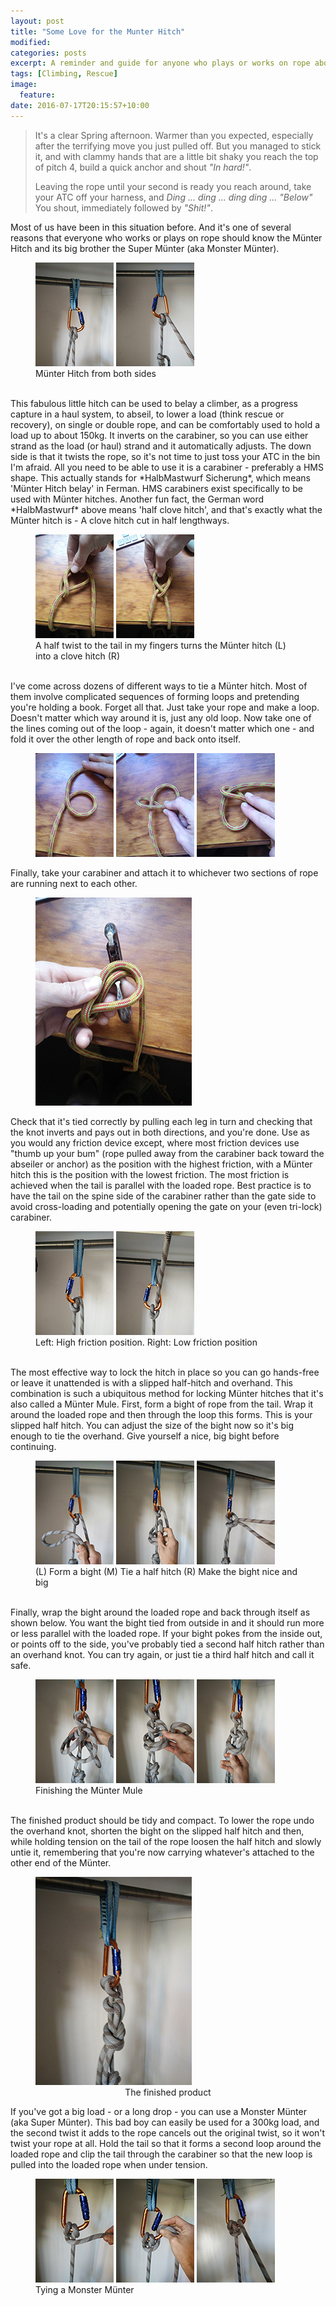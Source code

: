 ```yaml
---
layout: post
title: "Some Love for the Munter Hitch"
modified:
categories: posts
excerpt: A reminder and guide for anyone who plays or works on rope about the fabulous Münter Hitch
tags: [Climbing, Rescue]
image:
  feature:
date: 2016-07-17T20:15:57+10:00
---
```

>
> It's a clear Spring afternoon. Warmer than you expected, especially after the terrifying move you just pulled off. But you managed to stick it, and with clammy hands that are a little bit shaky you reach the top of pitch 4, build a quick anchor and shout *"In hard!"*.
>
> Leaving the rope until your second is ready you reach around, take your ATC off your harness, and
> *Ding ... ding ... ding ding ...*
> *"Below"* You shout, immediately followed by *"Shit!"*.
>

 Most of us have been in this situation before. And it's one of several reasons that everyone who works or plays on rope should know the Münter Hitch and its big brother the Super Münter (aka Monster Münter).

<figure class="half">
	<a href="/images/2016-munter/munter-1.jpg"><img src="/images/2016-munter/munter-1-thumb.jpg" /></a>
	<a href="/images/2016-munter/munter-2.jpg"><img src="/images/2016-munter/munter-2-thumb.jpg" /></a>
	<figcaption>Münter Hitch from both sides</figcaption>
</figure>

<br />
This fabulous little hitch can be used to belay a climber, as a progress capture in a haul system, to abseil, to lower a load (think rescue or recovery), on single or double rope, and can be comfortably used to hold a load up to about 150kg. It inverts on the carabiner, so you can use either strand as the load (or haul) strand and it automatically adjusts. The down side is that it twists the rope, so it's not time to just toss your ATC in the bin I'm afraid.
All you need to be able to use it is a carabiner - preferably a HMS shape. This actually stands for *HalbMastwurf Sicherung*, which means 'Münter Hitch belay' in Ferman. HMS carabiners exist specifically to be used with Münter hitches. Another fun fact, the German word *HalbMastwurf* above means 'half clove hitch', and that's exactly what the Münter hitch is - A clove hitch cut in half lengthways.

<figure class="half">
	<a href="/images/2016-munter/munter-3.jpg"><img src="/images/2016-munter/munter-3-thumb.jpg" /></a>
	<a href="/images/2016-munter/munter-4.jpg"><img src="/images/2016-munter/munter-4-thumb.jpg" /></a>
	<figcaption>A half twist to the tail in my fingers turns the Münter hitch (L) into a clove hitch (R)</figcaption>
</figure>

<br />
I've come across dozens of different ways to tie a Münter hitch. Most of them involve complicated sequences of forming loops and pretending you're holding a book. Forget all that. Just take your rope and make a loop. Doesn't matter which way around it is, just any old loop.
Now take one of the lines coming out of the loop - again, it doesn't matter which one - and fold it over the other length of rope and back onto itself.
<figure class="third">
	<a href="/images/2016-munter/munter-5.jpg"><img src="/images/2016-munter/munter-5-thumb.jpg" /></a>
	<a href="/images/2016-munter/munter-6.jpg"><img src="/images/2016-munter/munter-6-thumb.jpg" /></a>
	<a href="/images/2016-munter/munter-7.jpg"><img src="/images/2016-munter/munter-7-thumb.jpg" /></a>
</figure>

Finally, take your carabiner and attach it to whichever two sections of rope are running next to each other.
<figure>
	<a href="/images/2016-munter/munter-8.jpg"><img class="centered-image" src="/images/2016-munter/munter-8-thumb.jpg" /></a>
</figure>
Check that it's tied correctly by pulling each leg in turn and checking that the knot inverts and pays out in both directions, and you're done. Use as you would any friction device except, where most friction devices use "thumb up your bum" (rope pulled away from the carabiner back toward the abseiler or anchor) as the position with the highest friction, with a Münter hitch this is the position with the lowest friction. The most friction is achieved when the tail is parallel with the loaded rope.
Best practice is to have the tail on the spine side of the carabiner rather than the gate side to avoid cross-loading and potentially opening the gate on your (even tri-lock) carabiner.

<figure class="half">
	<a href="/images/2016-munter/munter-9.jpg"><img src="/images/2016-munter/munter-9-thumb.jpg" /></a>
	<a href="/images/2016-munter/munter-10.jpg"><img src="/images/2016-munter/munter-10-thumb.jpg" /></a>
	<figcaption>Left: High friction position. Right: Low friction position</figcaption>
</figure>

<br />
The most effective way to lock the hitch in place so you can go hands-free or leave it unattended is with a slipped half-hitch and overhand. This combination is such a ubiquitous method for locking Münter hitches that it's also called a Münter Mule.
First, form a bight of rope from the tail. Wrap it around the loaded rope and then through the loop this forms. This is your slipped half hitch. You can adjust the size of the bight now so it's big enough to tie the overhand. Give yourself a nice, big bight before continuing.

<figure class="third">
	<a href="/images/2016-munter/munter-11.jpg"><img src="/images/2016-munter/munter-11-thumb.jpg" /></a>
	<a href="/images/2016-munter/munter-12.jpg"><img src="/images/2016-munter/munter-12-thumb.jpg" /></a>
	<a href="/images/2016-munter/munter-13.jpg"><img src="/images/2016-munter/munter-13-thumb.jpg" /></a>
	<figcaption>(L) Form a bight (M) Tie a half hitch (R) Make the bight nice and big</figcaption>
</figure>

<br />
Finally, wrap the bight around the loaded rope and back through itself as shown below. You want the bight tied from outside in and it should run more or less parallel with the loaded rope. If your bight pokes from the inside out, or points off to the side, you've probably tied a second half hitch rather than an overhand knot. You can try again, or just tie a third half hitch and call it safe.

<figure class="third">
	<a href="/images/2016-munter/munter-14.jpg"><img src="/images/2016-munter/munter-14-thumb.jpg" /></a>
	<a href="/images/2016-munter/munter-15.jpg"><img src="/images/2016-munter/munter-15-thumb.jpg" /></a>
	<a href="/images/2016-munter/munter-16.jpg"><img src="/images/2016-munter/munter-16-thumb.jpg" /></a>
	<figcaption>Finishing the Münter Mule</figcaption>
</figure>

<br />
The finished product should be tidy and compact. To lower the rope undo the overhand knot, shorten the bight on the slipped half hitch and then, while holding tension on the tail of the rope loosen the half hitch and slowly untie it, remembering that you're now carrying whatever's attached to the other end of the Münter.
<figure>
	<a href="/images/2016-munter/munter-17.jpg"><img class="centered-image" src="/images/2016-munter/munter-17-thumb.jpg" /></a>
	<figcaption style="text-align:center">The finished product</figcaption>
</figure>

If you've got a big load - or a long drop - you can use a Monster Münter (aka Super Münter). This bad boy can easily be used for a 300kg load, and the second twist it adds to the rope cancels out the original twist, so it won't twist your rope at all.
Hold the tail so that it forms a second loop around the loaded rope and clip the tail through the carabiner so that the new loop is pulled into the loaded rope when under tension.

<figure class="third">
	<a href="/images/2016-munter/munter-18.jpg"><img src="/images/2016-munter/munter-18-thumb.jpg" /></a>
	<a href="/images/2016-munter/munter-19.jpg"><img src="/images/2016-munter/munter-19-thumb.jpg" /></a>
	<a href="/images/2016-munter/munter-20.jpg"><img src="/images/2016-munter/munter-20-thumb.jpg" /></a>
	<figcaption>Tying a Monster Münter</figcaption>
</figure>
